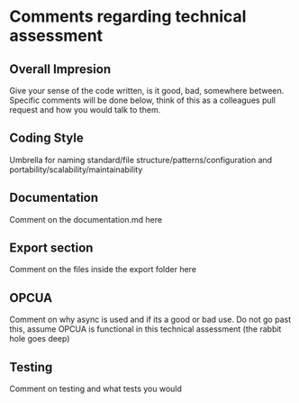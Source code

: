 # Comments regarding technical assessment

## Overall Impresion

Give your sense of the code written, is it good, bad, somewhere between. Specific comments will be done below, think of this as a colleagues pull request and how you would talk to them.

## Coding Style

Umbrella for naming standard/file structure/patterns/configuration and portability/scalability/maintainability

## Documentation

Comment on the documentation.md here

## Export section

Comment on the files inside the export folder here

## OPCUA

Comment on why async is used and if its a good or bad use.
Do not go past this, assume OPCUA is functional in this technical assessment (the rabbit hole goes deep)

## Testing

Comment on testing and what tests you would 
